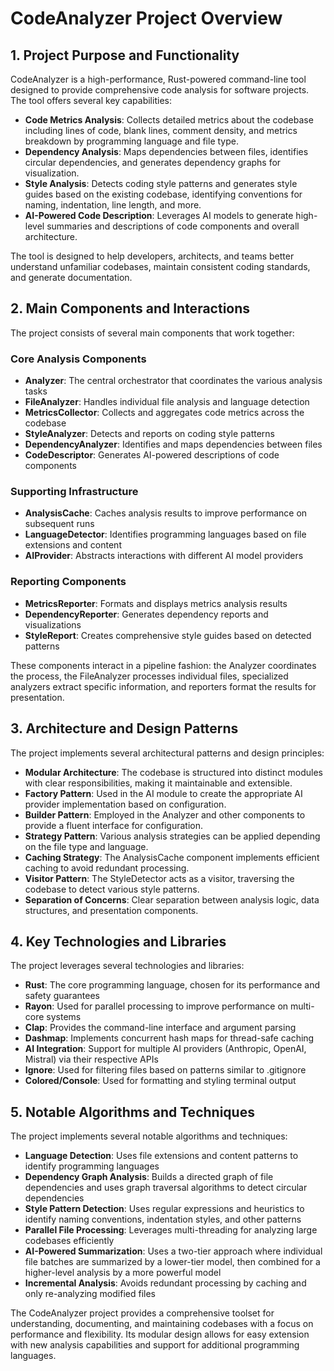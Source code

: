 # CodeAnalyzer Project Overview

## 1. Project Purpose and Functionality

CodeAnalyzer is a high-performance, Rust-powered command-line tool designed to provide comprehensive code analysis for software projects. The tool offers several key capabilities:

- **Code Metrics Analysis**: Collects detailed metrics about the codebase including lines of code, blank lines, comment density, and metrics breakdown by programming language and file type.
- **Dependency Analysis**: Maps dependencies between files, identifies circular dependencies, and generates dependency graphs for visualization.
- **Style Analysis**: Detects coding style patterns and generates style guides based on the existing codebase, identifying conventions for naming, indentation, line length, and more.
- **AI-Powered Code Description**: Leverages AI models to generate high-level summaries and descriptions of code components and overall architecture.

The tool is designed to help developers, architects, and teams better understand unfamiliar codebases, maintain consistent coding standards, and generate documentation.

## 2. Main Components and Interactions

The project consists of several main components that work together:

### Core Analysis Components
- **Analyzer**: The central orchestrator that coordinates the various analysis tasks
- **FileAnalyzer**: Handles individual file analysis and language detection
- **MetricsCollector**: Collects and aggregates code metrics across the codebase
- **StyleAnalyzer**: Detects and reports on coding style patterns
- **DependencyAnalyzer**: Identifies and maps dependencies between files
- **CodeDescriptor**: Generates AI-powered descriptions of code components

### Supporting Infrastructure
- **AnalysisCache**: Caches analysis results to improve performance on subsequent runs
- **LanguageDetector**: Identifies programming languages based on file extensions and content
- **AIProvider**: Abstracts interactions with different AI model providers

### Reporting Components
- **MetricsReporter**: Formats and displays metrics analysis results
- **DependencyReporter**: Generates dependency reports and visualizations
- **StyleReport**: Creates comprehensive style guides based on detected patterns

These components interact in a pipeline fashion: the Analyzer coordinates the process, the FileAnalyzer processes individual files, specialized analyzers extract specific information, and reporters format the results for presentation.

## 3. Architecture and Design Patterns

The project implements several architectural patterns and design principles:

- **Modular Architecture**: The codebase is structured into distinct modules with clear responsibilities, making it maintainable and extensible.
- **Factory Pattern**: Used in the AI module to create the appropriate AI provider implementation based on configuration.
- **Builder Pattern**: Employed in the Analyzer and other components to provide a fluent interface for configuration.
- **Strategy Pattern**: Various analysis strategies can be applied depending on the file type and language.
- **Caching Strategy**: The AnalysisCache component implements efficient caching to avoid redundant processing.
- **Visitor Pattern**: The StyleDetector acts as a visitor, traversing the codebase to detect various style patterns.
- **Separation of Concerns**: Clear separation between analysis logic, data structures, and presentation components.

## 4. Key Technologies and Libraries

The project leverages several technologies and libraries:

- **Rust**: The core programming language, chosen for its performance and safety guarantees
- **Rayon**: Used for parallel processing to improve performance on multi-core systems
- **Clap**: Provides the command-line interface and argument parsing
- **Dashmap**: Implements concurrent hash maps for thread-safe caching
- **AI Integration**: Support for multiple AI providers (Anthropic, OpenAI, Mistral) via their respective APIs
- **Ignore**: Used for filtering files based on patterns similar to .gitignore
- **Colored/Console**: Used for formatting and styling terminal output

## 5. Notable Algorithms and Techniques

The project implements several notable algorithms and techniques:

- **Language Detection**: Uses file extensions and content patterns to identify programming languages
- **Dependency Graph Analysis**: Builds a directed graph of file dependencies and uses graph traversal algorithms to detect circular dependencies
- **Style Pattern Detection**: Uses regular expressions and heuristics to identify naming conventions, indentation styles, and other patterns
- **Parallel File Processing**: Leverages multi-threading for analyzing large codebases efficiently
- **AI-Powered Summarization**: Uses a two-tier approach where individual file batches are summarized by a lower-tier model, then combined for a higher-level analysis by a more powerful model
- **Incremental Analysis**: Avoids redundant processing by caching and only re-analyzing modified files

The CodeAnalyzer project provides a comprehensive toolset for understanding, documenting, and maintaining codebases with a focus on performance and flexibility. Its modular design allows for easy extension with new analysis capabilities and support for additional programming languages.